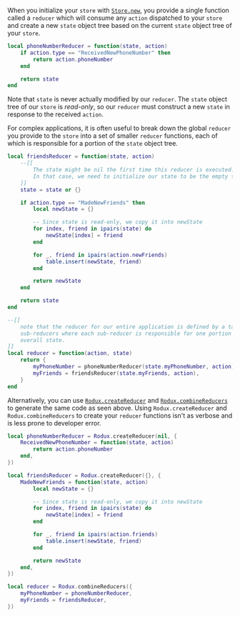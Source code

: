 When you initialize your `store` with [`Store.new`](../api-reference.md#storenew), you provide a single function called a `reducer` which will consume any `action` dispatched to your `store` and create a new `state` object tree based on the current `state` object tree of your `store`.

```lua
local phoneNumberReducer = function(state, action)
	if action.type == "ReceivedNewPhoneNumber" then
		return action.phoneNumber
	end

	return state
end
```

Note that `state` is never actually modified by our `reducer`. The `state` object tree of our `store` is *read-only*, so our `reducer` must construct a new `state` in response to the received `action`.

For complex applications, it is often useful to break down the global `reducer` you provide to the `store` into a set of smaller `reducer` functions, each of which is responsible for a portion of the `state` object tree.

```lua
local friendsReducer = function(state, action)
	--[[
		The state might be nil the first time this reducer is executed.
		In that case, we need to initialize our state to be the empty table.
	]]
	state = state or {}

	if action.type == "MadeNewFriends" then
		local newState = {}

		-- Since state is read-only, we copy it into newState
		for index, friend in ipairs(state) do
			newState[index] = friend
		end

		for _, friend in ipairs(action.newFriends)
			table.insert(newState, friend)
		end

		return newState
	end

	return state
end

--[[
	note that the reducer for our entire application is defined by a table of
	sub-reducers where each sub-reducer is responsible for one portion of the
	overall state.
]]
local reducer = function(action, state)
	return {
		myPhoneNumber = phoneNumberReducer(state.myPhoneNumber, action),
		myFriends = friendsReducer(state.myFriends, action),
	}
end
```

Alternatively, you can use [`Rodux.createReducer`](../api-reference.md#roduxcreatereducer) and [`Rodux.combineReducers`](../api-reference.md#roduxcombinereducers) to generate the same code as seen above. Using `Rodux.createReducer` and `Rodux.combineReducers` to create your `reducer` functions isn't as verbose and is less prone to developer error.

```lua
local phoneNumberReducer = Rodux.createReducer(nil, {
	ReceivedNewPhoneNumber = function(state, action)
		return action.phoneNumber
	end,
})

local friendsReducer = Rodux.createReducer({}, {
	MadeNewFriends = function(state, action)
		local newState = {}

		-- Since state is read-only, we copy it into newState
		for index, friend in ipairs(state) do
			newState[index] = friend
		end

		for _, friend in ipairs(action.friends)
			table.insert(newState, friend)
		end

		return newState
	end,
})

local reducer = Rodux.combineReducers({
	myPhoneNumber = phoneNumberReducer,
	myFriends = friendsReducer,
})
```